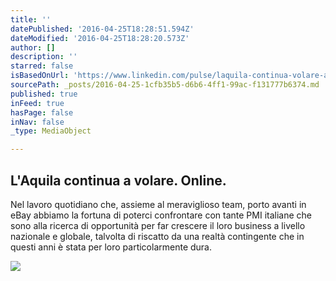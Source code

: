 ```yaml
---
title: ''
datePublished: '2016-04-25T18:28:51.594Z'
dateModified: '2016-04-25T18:28:20.573Z'
author: []
description: ''
starred: false
isBasedOnUrl: 'https://www.linkedin.com/pulse/laquila-continua-volare-anche-online-claudio-raimondi'
sourcePath: _posts/2016-04-25-1cfb35b5-d6b6-4ff1-99ac-f131777b6374.md
published: true
inFeed: true
hasPage: false
inNav: false
_type: MediaObject

---
```

<article style=""><h1>L'Aquila continua a volare. Online.</h1><p>Nel lavoro quotidiano che, assieme al meraviglioso team, porto avanti in eBay abbiamo la fortuna di poterci confrontare con tante PMI italiane che sono alla ricerca di opportunità per far crescere il loro business a livello nazionale e globale, talvolta di riscatto da una realtà contingente che in questi anni è stata per loro particolarmente dura.</p><img src="https://media.licdn.com/mpr/mpr/AAEAAQAAAAAAAAjAAAAAJGI2ZGRhODFmLTZkODctNDViZi1iMTNhLTY2MjU4OGI3ZTcyZQ.jpg" /></article>